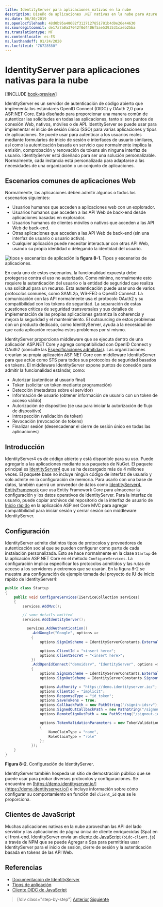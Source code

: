 ```yaml
---
title: IdentityServer para aplicaciones nativas en la nube
description: Diseño de aplicaciones .NET nativas en la nube para Azure | IdentityServer
ms.date: 06/30/2019
ms.openlocfilehash: 48d0b95a40682f3127127851781b4d0e26e44630
ms.sourcegitcommit: de17a7a0a37042f0d4406f5ae5393531caeb25ba
ms.translationtype: MT
ms.contentlocale: es-ES
ms.lasthandoff: 01/24/2020
ms.locfileid: "76728580"
---
```

# <a name="identityserver-for-cloud-native-applications"></a>IdentityServer para aplicaciones nativas para la nube

[!INCLUDE [book-preview](../../../includes/book-preview.md)]

IdentityServer es un servidor de autenticación de código abierto que implementa los estándares OpenID Connect (OIDC) y OAuth 2,0 para ASP.NET Core. Está diseñado para proporcionar una manera común de autenticar las solicitudes en todas las aplicaciones, tanto si son puntos de conexión Web, nativos, móviles o de API. IdentityServer se puede usar para implementar el inicio de sesión único (SSO) para varias aplicaciones y tipos de aplicaciones. Se puede usar para autenticar a los usuarios reales mediante formularios de inicio de sesión e interfaces de usuario similares, así como la autenticación basada en servicio que normalmente implica la emisión, comprobación y renovación de tokens sin ninguna interfaz de usuario. IdentityServer está diseñado para ser una solución personalizable. Normalmente, cada instancia está personalizada para adaptarse a las necesidades de una organización o un conjunto de aplicaciones.

## <a name="common-web-app-scenarios"></a>Escenarios comunes de aplicaciones Web

Normalmente, las aplicaciones deben admitir algunos o todos los escenarios siguientes:

- Usuarios humanos que acceden a aplicaciones web con un explorador.
- Usuarios humanos que acceden a las API Web de back-end desde aplicaciones basadas en explorador.
- Usuarios humanos de clientes móviles o nativos que acceden a las API Web de back-end.
- Otras aplicaciones que acceden a las API Web de back-end (sin una interfaz de usuario o usuario activa).
- Cualquier aplicación puede necesitar interactuar con otras API Web, usando su propia identidad o delegando la identidad del usuario.

![tipos y escenarios de aplicación](./media/application-types.png)
la **figura 8-1**. Tipos y escenarios de aplicaciones.

En cada uno de estos escenarios, la funcionalidad expuesta debe protegerse contra el uso no autorizado. Como mínimo, normalmente esto requiere la autenticación del usuario o la entidad de seguridad que realiza una solicitud para un recurso. Esta autenticación puede usar uno de varios protocolos comunes, como SAML2p, WS-FED o OpenID Connect. La comunicación con las API normalmente usa el protocolo OAuth2 y su compatibilidad con los tokens de seguridad. La separación de estas cuestiones críticas de seguridad transversales y sus detalles de implementación de las propias aplicaciones garantiza la coherencia y mejora la seguridad y el mantenimiento. El outsourcing de estos problemas con un producto dedicado, como IdentityServer, ayuda a la necesidad de que cada aplicación resuelva estos problemas por sí mismo.

IdentityServer proporciona middleware que se ejecuta dentro de una aplicación ASP.NET Core y agrega compatibilidad con OpenID Connect y OAuth2 (consulte las [Especificaciones admitidas](http://docs.identityserver.io/en/latest/intro/specs.html)). Las organizaciones crearían su propia aplicación ASP.NET Core con middleware IdentityServer para que actúe como STS para todos sus protocolos de seguridad basados en tokens. El middleware IdentityServer expone puntos de conexión para admitir la funcionalidad estándar, como:

- Autorizar (autenticar al usuario final)
- Token (solicitar un token mediante programación)
- Detección (metadatos sobre el servidor)
- Información de usuario (obtener información de usuario con un token de acceso válido)
- Autorización de dispositivo (se usa para iniciar la autorización de flujo de dispositivo)
- Introspección (validación de token)
- Revocación (revocación de tokens)
- Finalizar sesión (desencadenar el cierre de sesión único en todas las aplicaciones)

## <a name="getting-started"></a>Introducción

IdentityServer4 es de código abierto y está disponible para su uso. Puede agregarlo a las aplicaciones mediante sus paquetes de NuGet. El paquete principal es [IdentityServer4](https://www.nuget.org/packages/IdentityServer4/) que se ha descargado más de 4 millones veces. El paquete base no incluye ningún código de interfaz de usuario y solo admite en la configuración de memoria. Para usarlo con una base de datos, también querrá un proveedor de datos como [IdentityServer4. EntityFramework](https://www.nuget.org/packages/IdentityServer4.EntityFramework) que usa Entity Framework Core para almacenar la configuración y los datos operativos de IdentityServer. Para la interfaz de usuario, puede copiar archivos del repositorio de la interfaz de usuario de [Inicio rápido](https://github.com/IdentityServer/IdentityServer4.Quickstart.UI) en la aplicación ASP.net Core MVC para agregar compatibilidad para iniciar sesión y cerrar sesión con middleware IdentityServer.

## <a name="configuration"></a>Configuración

IdentityServer admite distintos tipos de protocolos y proveedores de autenticación social que se pueden configurar como parte de cada instalación personalizada. Esto se hace normalmente en la clase `Startup` de la aplicación ASP.NET Core en el método `ConfigureServices`. La configuración implica especificar los protocolos admitidos y las rutas de acceso a los servidores y extremos que se usarán. En la figura 8-2 se muestra una configuración de ejemplo tomada del proyecto de IU de inicio rápido de IdentityServer4:

```csharp
public class Startup
{
    public void ConfigureServices(IServiceCollection services)
    {
        services.AddMvc();

        // some details omitted
        services.AddIdentityServer();

          services.AddAuthentication()
            .AddGoogle("Google", options =>
            {
                options.SignInScheme = IdentityServerConstants.ExternalCookieAuthenticationScheme;

                options.ClientId = "<insert here>";
                options.ClientSecret = "<insert here>";
            })
            .AddOpenIdConnect("demoidsrv", "IdentityServer", options =>
            {
                options.SignInScheme = IdentityServerConstants.ExternalCookieAuthenticationScheme;
                options.SignOutScheme = IdentityServerConstants.SignoutScheme;

                options.Authority = "https://demo.identityserver.io/";
                options.ClientId = "implicit";
                options.ResponseType = "id_token";
                options.SaveTokens = true;
                options.CallbackPath = new PathString("/signin-idsrv");
                options.SignedOutCallbackPath = new PathString("/signout-callback-idsrv");
                options.RemoteSignOutPath = new PathString("/signout-idsrv");

                options.TokenValidationParameters = new TokenValidationParameters
                {
                    NameClaimType = "name",
                    RoleClaimType = "role"
                };
            });
    }
}
```

**Figura 8-2**. Configuración de IdentityServer.

IdentityServer también hospeda un sitio de demostración público que se puede usar para probar diversos protocolos y configuraciones. Se encuentra en [https://demo.identityserver.io/](https://demo.identityserver.io/) e incluye información sobre cómo configurar su comportamiento en función del `client_id` que se le proporciona.

## <a name="javascript-clients"></a>Clientes de JavaScript

Muchas aplicaciones nativas en la nube aprovechan las API del lado servidor y las aplicaciones de página única de cliente enriquecidas (Spa) en el front-end. IdentityServer envía un [cliente de JavaScript](http://docs.identityserver.io/en/latest/quickstarts/4_javascript_client.html) (`oidc-client.js`) a través de NPM que se puede Agregar a Spa para permitirles usar IdentityServer para el inicio de sesión, cierre de sesión y la autenticación basada en tokens de las API Web.

## <a name="references"></a>Referencias

- [Documentación de IdentityServer](http://docs.identityserver.io/en/latest/)
- [Tipos de aplicación](https://docs.microsoft.com/azure/active-directory/develop/app-types)
- [Cliente OIDC de JavaScript](http://docs.identityserver.io/en/latest/quickstarts/4_javascript_client.html)

>[!div class="step-by-step"]
>[Anterior](azure-active-directory.md)
>[Siguiente](security.md)
